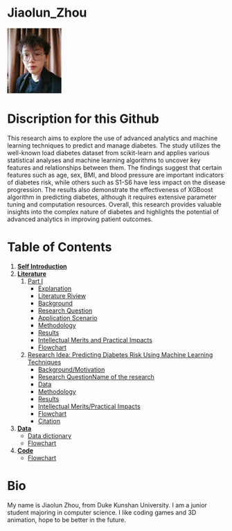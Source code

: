 # Jiaolun_Zhou
<img src="Photo.jpg" alt="Abstract Word Cloud">


# Discription for this Github
This research aims to explore the use of advanced analytics and machine learning techniques to predict and manage diabetes. The study utilizes the well-known load diabetes dataset from scikit-learn and applies various statistical analyses and machine learning algorithms to uncover key features and relationships between them. The findings suggest that certain features such as age, sex, BMI, and blood pressure are important indicators of diabetes risk, while others such as S1-S6 have less impact on the disease progression. The results also demonstrate the effectiveness of XGBoost algorithm in predicting diabetes, although it requires extensive parameter tuning and computation resources. Overall, this research provides valuable insights into the complex nature of diabetes and highlights the potential of advanced analytics in improving patient outcomes.

# Table of Contents
1. [**Self Introduction**](#self-introduction)
2. [**Literature**](./Literature)
   1. [Part I](./Literature/#Literature)
      - [Explanation](./Literature/#Literature)
      - [Literature Riview](./Literature/#Literature)
      - [Background](./Literature/#Literature)
      - [Research Question](./Literature/#Literature)
      - [Application Scenario](./Literature/#Literature)
      - [Methodology](./Literature/#Literature)
      - [Results](./Literature/#Literature)
      - [Intellectual Merits and Practical Impacts](./Literature/#Literature)
      - [Flowchart](./Literature/#Literature)
   2. [Research Idea: Predicting Diabetes Risk Using Machine Learning Techniques](./Literature/#Literature)
      - [Background/Motivation](./Literature/#My-research)
      - [Research QuestionName of the research](./Literature/#My-research)
      - [Data](./Literature/#My-research)
      - [Methodology](./Literature/#My-research)
      - [Results](./Literature/#My-research)
      - [Intellectual Merits/Practical Impacts](./Literature/#My-research)
      - [Flowchart](./Literature/#My-research)
      - [Citation](./Literature/#My-research)
3. [**Data**](./Data)
   - [Data dictionary](./Data)
   - [Flowchart](./Data)
4. [**Code**](./Code)
   - [Flowchart](./Code)

# Bio
My name is Jiaolun Zhou, from Duke Kunshan University. I am a junior student majoring in computer science. I like coding games and 3D animation, hope to be better in the future.

